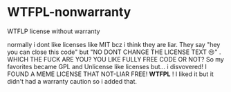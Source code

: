 # WTFPL-nonwarranty
WTFLP license without warranty

normally i dont like licenses like MIT bcz i think they are liar. They say "hey you can close this code" but "NO DONT CHANGE THE LICENSE TEXT 😢" . WHICH THE FUCK ARE YOU? YOU LIKE FULLY FREE CODE OR NOT? 
So my favorites became GPL and Unlicense like licenses but... i disvovered! I FOUND A MEME LICENSE THAT NOT-LIAR FREE! **WTFPL** !
I liked it but it didn't had a warranty caution so i added that.
